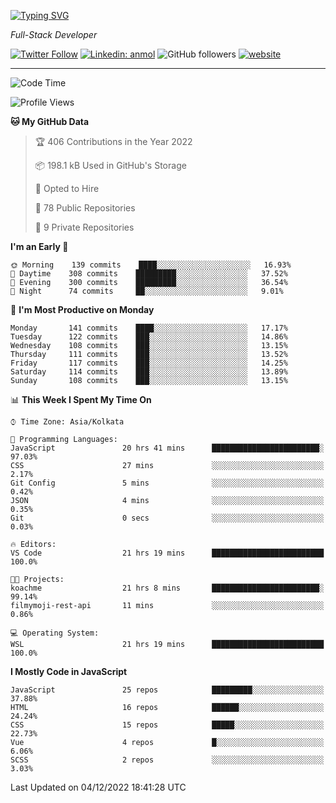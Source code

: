 [![Typing SVG](https://readme-typing-svg.herokuapp.com?lines=HI%2C+I'm+Tonal;I'm+a+Full+Stack+Developer)](https://git.io/typing-svg)

<p><em>Full-Stack Developer</em></p>

[![Twitter Follow](https://img.shields.io/twitter/follow/tonalmathew?style=flat)](https://twitter.com/intent/follow?screen_name=tonalmathew)
[![Linkedin: anmol](https://img.shields.io/badge/tonal-mathew?style=flat-square&logo=Linkedin&logoColor=white&link=https://www.linkedin.com/in/tonal-mathew/)](https://www.linkedin.com/in/tonal-mathew/)
![GitHub followers](https://img.shields.io/github/followers/tonalmathew?label=Follow&style=social)
[![website](https://img.shields.io/badge/Website-46a2f1.svg?&style=flat-square&logo=Google-Chrome&logoColor=white&link=http://tonalmathew.github.io/)](http://tonalmathew.github.io/)

---
<!--START_SECTION:waka-->
![Code Time](http://img.shields.io/badge/Code%20Time-844%20hrs%2027%20mins-blue)

![Profile Views](http://img.shields.io/badge/Profile%20Views-0-blue)

**🐱 My GitHub Data** 

> 🏆 406 Contributions in the Year 2022
 > 
> 📦 198.1 kB Used in GitHub's Storage 
 > 
> 💼 Opted to Hire
 > 
> 📜 78 Public Repositories 
 > 
> 🔑 9 Private Repositories  
 > 
**I'm an Early 🐤** 

```text
🌞 Morning    139 commits    ████░░░░░░░░░░░░░░░░░░░░░   16.93% 
🌆 Daytime    308 commits    █████████░░░░░░░░░░░░░░░░   37.52% 
🌃 Evening    300 commits    █████████░░░░░░░░░░░░░░░░   36.54% 
🌙 Night      74 commits     ██░░░░░░░░░░░░░░░░░░░░░░░   9.01%

```
📅 **I'm Most Productive on Monday** 

```text
Monday       141 commits    ████░░░░░░░░░░░░░░░░░░░░░   17.17% 
Tuesday      122 commits    ███░░░░░░░░░░░░░░░░░░░░░░   14.86% 
Wednesday    108 commits    ███░░░░░░░░░░░░░░░░░░░░░░   13.15% 
Thursday     111 commits    ███░░░░░░░░░░░░░░░░░░░░░░   13.52% 
Friday       117 commits    ███░░░░░░░░░░░░░░░░░░░░░░   14.25% 
Saturday     114 commits    ███░░░░░░░░░░░░░░░░░░░░░░   13.89% 
Sunday       108 commits    ███░░░░░░░░░░░░░░░░░░░░░░   13.15%

```


📊 **This Week I Spent My Time On** 

```text
⌚︎ Time Zone: Asia/Kolkata

💬 Programming Languages: 
JavaScript               20 hrs 41 mins      ████████████████████████░   97.03% 
CSS                      27 mins             ░░░░░░░░░░░░░░░░░░░░░░░░░   2.17% 
Git Config               5 mins              ░░░░░░░░░░░░░░░░░░░░░░░░░   0.42% 
JSON                     4 mins              ░░░░░░░░░░░░░░░░░░░░░░░░░   0.35% 
Git                      0 secs              ░░░░░░░░░░░░░░░░░░░░░░░░░   0.03%

🔥 Editors: 
VS Code                  21 hrs 19 mins      █████████████████████████   100.0%

🐱‍💻 Projects: 
koachme                  21 hrs 8 mins       ████████████████████████░   99.14% 
filmymoji-rest-api       11 mins             ░░░░░░░░░░░░░░░░░░░░░░░░░   0.86%

💻 Operating System: 
WSL                      21 hrs 19 mins      █████████████████████████   100.0%

```

**I Mostly Code in JavaScript** 

```text
JavaScript               25 repos            █████████░░░░░░░░░░░░░░░░   37.88% 
HTML                     16 repos            ██████░░░░░░░░░░░░░░░░░░░   24.24% 
CSS                      15 repos            █████░░░░░░░░░░░░░░░░░░░░   22.73% 
Vue                      4 repos             █░░░░░░░░░░░░░░░░░░░░░░░░   6.06% 
SCSS                     2 repos             ░░░░░░░░░░░░░░░░░░░░░░░░░   3.03%

```



 Last Updated on 04/12/2022 18:41:28 UTC
<!--END_SECTION:waka-->
